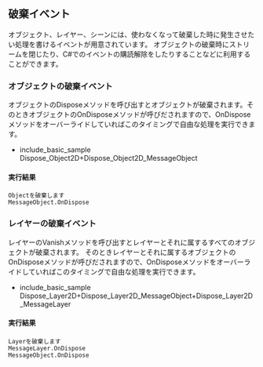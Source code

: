
## 破棄イベント

オブジェクト、レイヤー、シーンには、使わなくなって破棄した時に発生させたい処理を書けるイベントが用意されています。
オブジェクトの破棄時にストリームを閉じたり、C#でのイベントの購読解除をしたりすることなどに利用することができます。

### オブジェクトの破棄イベント

オブジェクトのDisposeメソッドを呼び出すとオブジェクトが破棄されます。そのときオブジェクトのOnDisposeメソッドが呼びだされますので、OnDisposeメソッドをオーバーライドしていればこのタイミングで自由な処理を実行できます。

* include_basic_sample Dispose_Object2D+Dispose_Object2D_MessageObject

#### 実行結果

```
Objectを破棄します
MessageObject.OnDispose
```

### レイヤーの破棄イベント

レイヤーのVanishメソッドを呼び出すとレイヤーとそれに属するすべてのオブジェクトが破棄されます。
そのときレイヤーとそれに属するオブジェクトのOnDisposeメソッドが呼びだされますので、OnDisposeメソッドをオーバーライドしていればこのタイミングで自由な処理を実行できます。

* include_basic_sample Dispose_Layer2D+Dispose_Layer2D_MessageObject+Dispose_Layer2D_MessageLayer

#### 実行結果

```
Layerを破棄します
MessageLayer.OnDispose
MessageObject.OnDispose
```